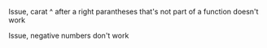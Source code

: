 Issue, carat ^ after a right parantheses that's not part of a function doesn't work

Issue, negative numbers don't work
